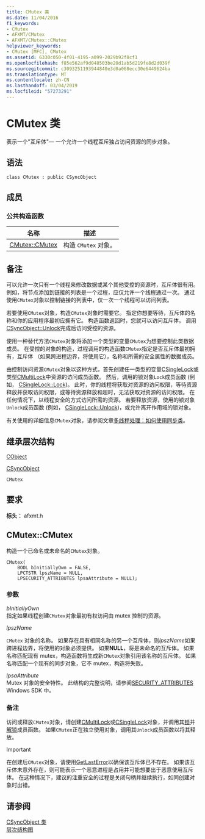 ```yaml
---
title: CMutex 类
ms.date: 11/04/2016
f1_keywords:
- CMutex
- AFXMT/CMutex
- AFXMT/CMutex::CMutex
helpviewer_keywords:
- CMutex [MFC], CMutex
ms.assetid: 6330c050-4f01-4195-a099-2029b92f8cf1
ms.openlocfilehash: f85e562af9d048503be20d1ab5d219fe8d2d039f
ms.sourcegitcommit: c3093251193944840e3d0a068ecc30e6449624ba
ms.translationtype: MT
ms.contentlocale: zh-CN
ms.lasthandoff: 03/04/2019
ms.locfileid: "57273291"
---
```

# <a name="cmutex-class"></a>CMutex 类

表示一个"互斥体"— 一个允许一个线程互斥独占访问资源的同步对象。

## <a name="syntax"></a>语法

```
class CMutex : public CSyncObject
```

## <a name="members"></a>成员

### <a name="public-constructors"></a>公共构造函数

|名称|描述|
|----------|-----------------|
|[CMutex::CMutex](#cmutex)|构造 `CMutex` 对象。|

## <a name="remarks"></a>备注

可以允许一次只有一个线程来修改数据或某个其他受控的资源时，互斥体很有用。 例如，将节点添加到链接的列表是一个过程，应仅允许一个线程通过一次。 通过使用`CMutex`对象以控制链接的列表中，仅一次一个线程可以访问列表。

若要使用`CMutex`对象，构造`CMutex`对象时需要它。 指定你想要等待，互斥体的名称和你的应用程序最初应拥有它。 构造函数返回时，您就可以访问互斥体。 调用[CSyncObject::Unlock](../../mfc/reference/csyncobject-class.md#unlock)完成后访问受控的资源。

使用一种替代方法`CMutex`对象将添加一个类型的变量`CMutex`为想要控制此类数据成员。 在受控的对象的构造，过程调用的构造函数`CMutex`指定是否互斥体最初拥有，互斥体 （如果跨进程边界，将使用它），名称和所需的安全属性的数据成员。

由控制访问资源`CMutex`对象以这种方式，首先创建任一类型的变量[CSingleLock](../../mfc/reference/csinglelock-class.md)或类型[CMultiLock](../../mfc/reference/cmultilock-class.md)中资源的访问成员函数。 然后，调用的锁对象`Lock`成员函数 (例如， [CSingleLock::Lock](../../mfc/reference/csinglelock-class.md#lock))。 此时，你的线程将获取对资源的访问权限，等待资源释放并获取访问权限，或等待资源释放和超时，无法获取对资源的访问权限。 在任何情况下，以线程安全的方式访问所需的资源。 若要释放资源，使用的锁对象`Unlock`成员函数 (例如， [CSingleLock::Unlock](../../mfc/reference/csinglelock-class.md#unlock))，或允许离开作用域的锁对象。

有关使用的详细信息`CMutex`对象，请参阅文章[多线程处理：如何使用同步类](../../parallel/multithreading-how-to-use-the-synchronization-classes.md)。

## <a name="inheritance-hierarchy"></a>继承层次结构

[CObject](../../mfc/reference/cobject-class.md)

[CSyncObject](../../mfc/reference/csyncobject-class.md)

`CMutex`

## <a name="requirements"></a>要求

**标头：** afxmt.h

##  <a name="cmutex"></a>  CMutex::CMutex

构造一个已命名或未命名的`CMutex`对象。

```
CMutex(
    BOOL bInitiallyOwn = FALSE,
    LPCTSTR lpszName = NULL,
    LPSECURITY_ATTRIBUTES lpsaAttribute = NULL);
```

### <a name="parameters"></a>参数

*bInitiallyOwn*<br/>
指定如果线程创建`CMutex`对象最初有权访问由 mutex 控制的资源。

*lpszName*<br/>

  `CMutex` 对象的名称。 如果存在具有相同名称的另一个互斥体，则*lpszName*如果跨进程边界，将使用的对象必须提供。 如果**NULL**，将是未命名的互斥体。 如果名称匹配现有 mutex，构造函数将生成新`CMutex`对象引用该名称的互斥体。 如果名称匹配一个现有的同步对象，它不 mutex，构造将失败。

*lpsaAttribute*<br/>
Mutex 对象的安全特性。 此结构的完整说明，请参阅[SECURITY_ATTRIBUTES](https://msdn.microsoft.com/library/windows/desktop/aa379560) Windows SDK 中。

### <a name="remarks"></a>备注

访问或释放`CMutex`对象，请创建[CMultiLock](../../mfc/reference/cmultilock-class.md)或[CSingleLock](../../mfc/reference/csinglelock-class.md)对象，并调用其[锁](../../mfc/reference/csinglelock-class.md#lock)并[解锁](../../mfc/reference/csinglelock-class.md#unlock)成员函数。 如果`CMutex`正在独立使用对象，调用其`Unlock`成员函数以将其释放。

> [!IMPORTANT]
>  在创建后`CMutex`对象，请使用[GetLastError](https://msdn.microsoft.com/library/windows/desktop/ms679360)以确保该互斥体已不存在。 如果该互斥体未意外存在，则可能表示一个恶意进程是占用并可能想要出于恶意使用互斥体。 在这种情况下，建议的注重安全的过程是关闭句柄并继续执行，如同创建对象时出错。

## <a name="see-also"></a>请参阅

[CSyncObject 类](../../mfc/reference/csyncobject-class.md)<br/>
[层次结构图](../../mfc/hierarchy-chart.md)
